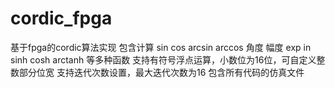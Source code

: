 # cordic_fpga
基于fpga的cordic算法实现
包含计算 sin cos arcsin arccos 角度 幅度 exp in sinh cosh arctanh 等多种函数
支持有符号浮点运算，小数位为16位，可自定义整数部分位宽
支持迭代次数设置，最大迭代次数为16
包含所有代码的仿真文件

